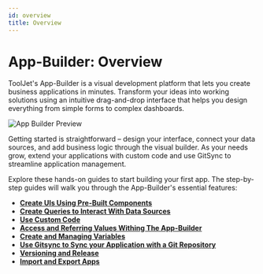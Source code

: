```yaml
---
id: overview
title: Overview
---
```


# App-Builder: Overview

ToolJet's App-Builder is a visual development platform that lets you create business applications in minutes. Transform your ideas into working solutions using an intuitive drag-and-drop interface that helps you design everything from simple forms to complex dashboards.

<div style={{textAlign: 'center', marginBottom:'15px'}}>
    <img className="screenshot-full" src="/img/v2-beta/app-builder/app-builder-preview.png" alt="App Builder Preview" />
</div>

Getting started is straightforward – design your interface, connect your data sources, and add business logic through the visual builder. As your needs grow, extend your applications with custom code and use GitSync to streamline application management. 

Explore these hands-on guides to start building your first app. The step-by-step guides will walk you through the App-Builder's essential features:

- **[Create UIs Using Pre-Built Components](/docs/app-builder/walkthrough/create-ui)**
- **[Create Queries to Interact With Data Sources](/docs/app-builder/walkthrough/create-queries)**
- **[Use Custom Code](/docs/app-builder/walkthrough/using-code)**
- **[Access and Referring Values Withing The App-Builder](/docs/app-builder/walkthrough/accessing-values)**
- **[Create and Managing Variables](/docs/app-builder/walkthrough/variables)**
- **[Use Gitsync to Sync your Application with a Git Repository](/docs/gitsync)**
- **[Versioning and Release](/docs/tutorial/versioning-and-release)**
- **[Import and Export Apps](/docs/app-builder/importing-exporting-applications)**


